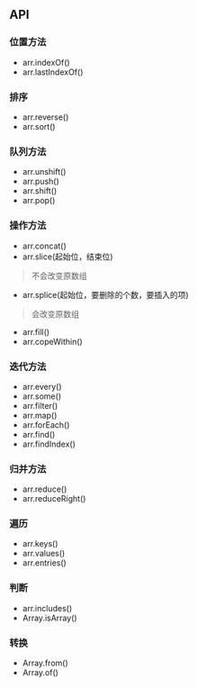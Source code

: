 ## API
### 位置方法
- arr.indexOf()
- arr.lastIndexOf()

### 排序
- arr.reverse()
- arr.sort()

### 队列方法
- arr.unshift()
- arr.push()
- arr.shift()
- arr.pop()

### 操作方法
- arr.concat()
- arr.slice(起始位，结束位)
> 不会改变原数组
- arr.splice(起始位，要删除的个数，要插入的项)
> 会改变原数组
- arr.fill()
- arr.copeWithin()

### 迭代方法
- arr.every()
- arr.some()
- arr.filter()
- arr.map()
- arr.forEach()
- arr.find()
- arr.findIndex()

### 归并方法
- arr.reduce()
- arr.reduceRight()

### 遍历
- arr.keys()
- arr.values()
- arr.entries()

### 判断
- arr.includes()
- Array.isArray()

### 转换
- Array.from()
- Array.of()
